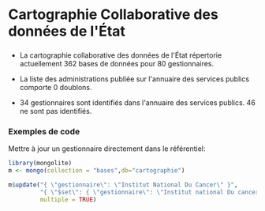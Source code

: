 Cartographie Collaborative des données de l'État
========================================================



### 
* La cartographie collaborative des données de l'État répertorie actuellement 362 bases de données pour 80 gestionnaires.

* La liste des administrations publiée sur l'annuaire des services publics comporte 0 doublons.

* 34 gestionnaires sont identifiés dans l'annuaire des services publics. 46 ne sont pas identifiés.


### Exemples de code

Mettre à jour un gestionnaire directement dans le référentiel:


```r
library(mongolite)
m <- mongo(collection = "bases",db="cartographie")

m$update("{ \"gestionnaire\": \"Institut National Du Cancer\" }",
         "{ \"$set\": { \"gestionnaire\": \"Institut national Du cancer\" } }",
         multiple = TRUE)
```
